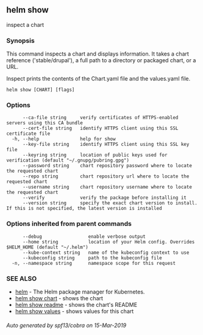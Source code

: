 ## helm show

inspect a chart

### Synopsis


This command inspects a chart and displays information. It takes a chart reference
('stable/drupal'), a full path to a directory or packaged chart, or a URL.

Inspect prints the contents of the Chart.yaml file and the values.yaml file.


```
helm show [CHART] [flags]
```

### Options

```
      --ca-file string     verify certificates of HTTPS-enabled servers using this CA bundle
      --cert-file string   identify HTTPS client using this SSL certificate file
  -h, --help               help for show
      --key-file string    identify HTTPS client using this SSL key file
      --keyring string     location of public keys used for verification (default "~/.gnupg/pubring.gpg")
      --password string    chart repository password where to locate the requested chart
      --repo string        chart repository url where to locate the requested chart
      --username string    chart repository username where to locate the requested chart
      --verify             verify the package before installing it
      --version string     specify the exact chart version to install. If this is not specified, the latest version is installed
```

### Options inherited from parent commands

```
      --debug                 enable verbose output
      --home string           location of your Helm config. Overrides $HELM_HOME (default "~/.helm")
      --kube-context string   name of the kubeconfig context to use
      --kubeconfig string     path to the kubeconfig file
  -n, --namespace string      namespace scope for this request
```

### SEE ALSO

* [helm](helm.md)	 - The Helm package manager for Kubernetes.
* [helm show chart](helm_show_chart.md)	 - shows the chart
* [helm show readme](helm_show_readme.md)	 - shows the chart's README
* [helm show values](helm_show_values.md)	 - shows values for this chart

###### Auto generated by spf13/cobra on 15-Mar-2019
